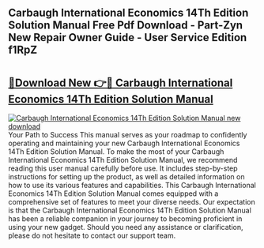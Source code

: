 ## Carbaugh International Economics 14Th Edition Solution Manual Free Pdf Download - Part-Zyn New Repair Owner Guide - User Service Edition f1RpZ

# <h2><a href="http://bc84725.oget.top/?id=Carbaugh+International+Economics+14Th+Edition+Solution+Manual">🔗Download New 👉🔴 Carbaugh International Economics 14Th Edition Solution Manual</a></h2>

[![Carbaugh International Economics 14Th Edition Solution Manual new download](https://i.imgur.com/5g1atiW.png)](http://bc84725.oget.top/?id=Carbaugh+International+Economics+14Th+Edition+Solution+Manual)
Your Path to Success This manual serves as your roadmap to confidently operating and maintaining your new Carbaugh International Economics 14Th Edition Solution Manual. To make the most of your Carbaugh International Economics 14Th Edition Solution Manual, we recommend reading this user manual carefully before use. It includes step-by-step instructions for setting up the product, as well as detailed information on how to use its various features and capabilities. This Carbaugh International Economics 14Th Edition Solution Manual comes equipped with a comprehensive set of features to meet your diverse needs. Our expectation is that the Carbaugh International Economics 14Th Edition Solution Manual has been a reliable companion in your journey to becoming proficient in using your new gadget. Should you need any assistance or clarification, please do not hesitate to contact our support team.
